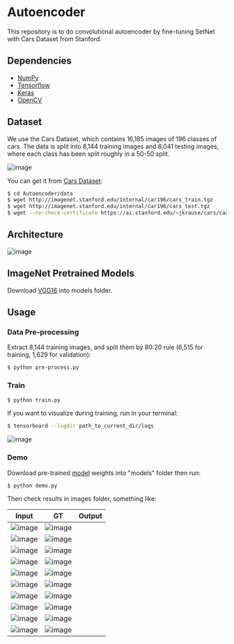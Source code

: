 # Autoencoder

This repository is to do convolutional autoencoder by fine-tuning SetNet with Cars Dataset from Stanford.


## Dependencies

- [NumPy](http://docs.scipy.org/doc/numpy-1.10.1/user/install.html)
- [Tensorflow](https://www.tensorflow.org/versions/r0.8/get_started/os_setup.html)
- [Keras](https://keras.io/#installation)
- [OpenCV](https://opencv-python-tutroals.readthedocs.io/en/latest/)

## Dataset

We use the Cars Dataset, which contains 16,185 images of 196 classes of cars. The data is split into 8,144 training images and 8,041 testing images, where each class has been split roughly in a 50-50 split.

 ![image](https://github.com/foamliu/Conv-Autoencoder/raw/master/images/random.jpg)

You can get it from [Cars Dataset](https://ai.stanford.edu/~jkrause/cars/car_dataset.html):

```bash
$ cd Autoencoder/data
$ wget http://imagenet.stanford.edu/internal/car196/cars_train.tgz
$ wget http://imagenet.stanford.edu/internal/car196/cars_test.tgz
$ wget --no-check-certificate https://ai.stanford.edu/~jkrause/cars/car_devkit.tgz
```

## Architecture

![image](https://github.com/foamliu/Conv-Autoencoder/raw/master/images/segnet.jpg)


## ImageNet Pretrained Models

Download [VGG16](https://github.com/fchollet/deep-learning-models/releases/download/v0.1/vgg16_weights_tf_dim_ordering_tf_kernels.h5) into models folder.


## Usage

### Data Pre-processing
Extract 8,144 training images, and split them by 80:20 rule (6,515 for training, 1,629 for validation):
```bash
$ python pre-process.py
```

### Train
```bash
$ python train.py
```

If you want to visualize during training, run in your terminal:
```bash
$ tensorboard --logdir path_to_current_dir/logs
```

![image](https://github.com/foamliu/Conv-Autoencoder/raw/master/images/nadam.png)

### Demo
Download pre-trained [model](https://github.com/foamliu/Conv-Autoencoder/releases/download/v1.0/model.97-0.0201.hdf5) weights into "models" folder then run:

```bash
$ python demo.py
```

Then check results in images folder, something like:

Input | GT | Output |
|---|---|---|
|![image](https://github.com/foamliu/Conv-Autoencoder/raw/master/images/0_image.png) | ![image](https://github.com/foamliu/Conv-Autoencoder/raw/master/images/0_out.png)|
|![image](https://github.com/foamliu/Conv-Autoencoder/raw/master/images/1_image.png) | ![image](https://github.com/foamliu/Conv-Autoencoder/raw/master/images/1_out.png)|
|![image](https://github.com/foamliu/Conv-Autoencoder/raw/master/images/2_image.png) | ![image](https://github.com/foamliu/Conv-Autoencoder/raw/master/images/2_out.png)|
|![image](https://github.com/foamliu/Conv-Autoencoder/raw/master/images/3_image.png) | ![image](https://github.com/foamliu/Conv-Autoencoder/raw/master/images/3_out.png)|
|![image](https://github.com/foamliu/Conv-Autoencoder/raw/master/images/4_image.png) | ![image](https://github.com/foamliu/Conv-Autoencoder/raw/master/images/4_out.png)|
|![image](https://github.com/foamliu/Conv-Autoencoder/raw/master/images/5_image.png) | ![image](https://github.com/foamliu/Conv-Autoencoder/raw/master/images/5_out.png)|
|![image](https://github.com/foamliu/Conv-Autoencoder/raw/master/images/6_image.png) | ![image](https://github.com/foamliu/Conv-Autoencoder/raw/master/images/6_out.png)|
|![image](https://github.com/foamliu/Conv-Autoencoder/raw/master/images/7_image.png) | ![image](https://github.com/foamliu/Conv-Autoencoder/raw/master/images/7_out.png)|
|![image](https://github.com/foamliu/Conv-Autoencoder/raw/master/images/8_image.png) | ![image](https://github.com/foamliu/Conv-Autoencoder/raw/master/images/8_out.png)|
|![image](https://github.com/foamliu/Conv-Autoencoder/raw/master/images/9_image.png) | ![image](https://github.com/foamliu/Conv-Autoencoder/raw/master/images/9_out.png)|
